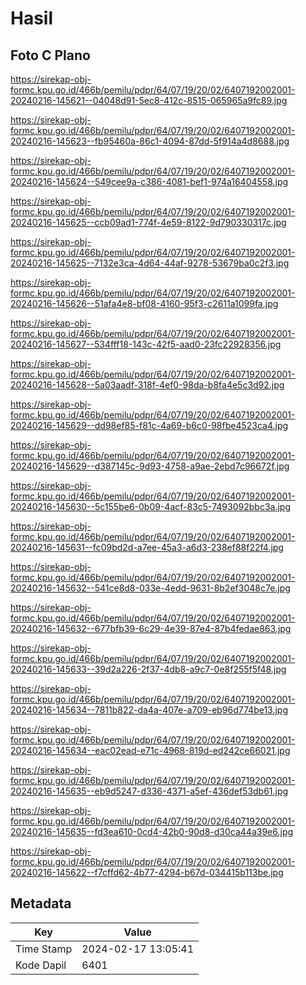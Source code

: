 # Hasil

## Foto C Plano

https://sirekap-obj-formc.kpu.go.id/466b/pemilu/pdpr/64/07/19/20/02/6407192002001-20240216-145621--04048d91-5ec8-412c-8515-065965a9fc89.jpg

https://sirekap-obj-formc.kpu.go.id/466b/pemilu/pdpr/64/07/19/20/02/6407192002001-20240216-145623--fb95460a-86c1-4094-87dd-5f914a4d8688.jpg

https://sirekap-obj-formc.kpu.go.id/466b/pemilu/pdpr/64/07/19/20/02/6407192002001-20240216-145624--549cee9a-c386-4081-bef1-974a16404558.jpg

https://sirekap-obj-formc.kpu.go.id/466b/pemilu/pdpr/64/07/19/20/02/6407192002001-20240216-145625--ccb09ad1-774f-4e59-8122-9d790330317c.jpg

https://sirekap-obj-formc.kpu.go.id/466b/pemilu/pdpr/64/07/19/20/02/6407192002001-20240216-145625--7132e3ca-4d64-44af-9278-53679ba0c2f3.jpg

https://sirekap-obj-formc.kpu.go.id/466b/pemilu/pdpr/64/07/19/20/02/6407192002001-20240216-145626--51afa4e8-bf08-4160-95f3-c2611a1099fa.jpg

https://sirekap-obj-formc.kpu.go.id/466b/pemilu/pdpr/64/07/19/20/02/6407192002001-20240216-145627--534fff18-143c-42f5-aad0-23fc22928356.jpg

https://sirekap-obj-formc.kpu.go.id/466b/pemilu/pdpr/64/07/19/20/02/6407192002001-20240216-145628--5a03aadf-318f-4ef0-98da-b8fa4e5c3d92.jpg

https://sirekap-obj-formc.kpu.go.id/466b/pemilu/pdpr/64/07/19/20/02/6407192002001-20240216-145629--dd98ef85-f81c-4a69-b6c0-98fbe4523ca4.jpg

https://sirekap-obj-formc.kpu.go.id/466b/pemilu/pdpr/64/07/19/20/02/6407192002001-20240216-145629--d387145c-9d93-4758-a9ae-2ebd7c96672f.jpg

https://sirekap-obj-formc.kpu.go.id/466b/pemilu/pdpr/64/07/19/20/02/6407192002001-20240216-145630--5c155be6-0b09-4acf-83c5-7493092bbc3a.jpg

https://sirekap-obj-formc.kpu.go.id/466b/pemilu/pdpr/64/07/19/20/02/6407192002001-20240216-145631--fc09bd2d-a7ee-45a3-a6d3-238ef88f22f4.jpg

https://sirekap-obj-formc.kpu.go.id/466b/pemilu/pdpr/64/07/19/20/02/6407192002001-20240216-145632--541ce8d8-033e-4edd-9631-8b2ef3048c7e.jpg

https://sirekap-obj-formc.kpu.go.id/466b/pemilu/pdpr/64/07/19/20/02/6407192002001-20240216-145632--677bfb39-6c29-4e39-87e4-87b4fedae863.jpg

https://sirekap-obj-formc.kpu.go.id/466b/pemilu/pdpr/64/07/19/20/02/6407192002001-20240216-145633--39d2a226-2f37-4db8-a9c7-0e8f255f5f48.jpg

https://sirekap-obj-formc.kpu.go.id/466b/pemilu/pdpr/64/07/19/20/02/6407192002001-20240216-145634--7811b822-da4a-407e-a709-eb96d774be13.jpg

https://sirekap-obj-formc.kpu.go.id/466b/pemilu/pdpr/64/07/19/20/02/6407192002001-20240216-145634--eac02ead-e71c-4968-819d-ed242ce66021.jpg

https://sirekap-obj-formc.kpu.go.id/466b/pemilu/pdpr/64/07/19/20/02/6407192002001-20240216-145635--eb9d5247-d336-4371-a5ef-436def53db61.jpg

https://sirekap-obj-formc.kpu.go.id/466b/pemilu/pdpr/64/07/19/20/02/6407192002001-20240216-145635--fd3ea610-0cd4-42b0-90d8-d30ca44a39e6.jpg

https://sirekap-obj-formc.kpu.go.id/466b/pemilu/pdpr/64/07/19/20/02/6407192002001-20240216-145622--f7cffd62-4b77-4294-b67d-034415b113be.jpg


## Metadata

| Key        | Value               |
| ---------- | ------------------- |
| Time Stamp | 2024-02-17 13:05:41 |
| Kode Dapil | 6401                |



